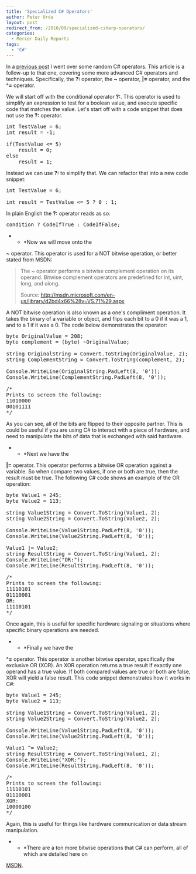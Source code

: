 ```yaml
---
title: 'Specialized C# Operators'
author: Peter Urda
layout: post
redirect_from: /2010/09/specialized-csharp-operators/
categories:
  - Mercer Daily Reports
tags:
  - 'C#'
---
```

In a <a href="http://www.peter-urda.com/2010/09/random-csharp-tricks" target="_blank">previous post</a> I went over some random C# operators. This article is a follow-up to that one, covering some more advanced C# operators and techniques. Specifically, the **?:** operator, the **~** operator, **|=** operator, and the **^=** operator.

We will start off with the conditional operator **?:**. This operator is used to simplify an expression to test for a boolean value, and execute specific code that matches the value. Let's start off with a code snippet that does not use the **?:** operator.

<pre class="brush: csharp; title: ; notranslate" title="">int TestValue = 6;
int result = -1;

if(TestValue &lt;= 5)
    result = 0;
else
    result = 1;
</pre>

Instead we can use **?:** to simplify that. We can refactor that into a new code snippet:

<pre class="brush: csharp; title: ; notranslate" title="">int TestValue = 6;

int result = TestValue &lt;= 5 ? 0 : 1;
</pre>

In plain English the **?:** operator reads as so:

<pre class="brush: csharp; title: ; notranslate" title="">condition ? CodeIfTrue : CodeIfFalse;
</pre>

* * *Now we will move onto the 

**~** operator. This operator is used for a NOT bitwise operation, or better stated from MSDN:</p> 

> The ~ operator performs a bitwise complement operation on its operand. Bitwise complement operators are predefined for int, uint, long, and ulong.
> 
> Source: <a href="http://msdn.microsoft.com/en-us/library/d2bd4x66%28v=VS.71%29.aspx" class="external external_icon" target="_blank">http://msdn.microsoft.com/en-us/library/d2bd4x66%28v=VS.71%29.aspx</a>

A NOT bitwise operation is also known as a one's compliment operation. It takes the binary of a variable or object, and flips each bit to a 0 if it was a 1, and to a 1 if it was a 0. The code below demonstrates the operator:

<pre class="brush: csharp; title: ; notranslate" title="">byte OriginalValue = 208;
byte complement = (byte) ~OriginalValue;

string OriginalString = Convert.ToString(OriginalValue, 2);
string ComplementString = Convert.ToString(complement, 2);

Console.WriteLine(OriginalString.PadLeft(8, '0'));
Console.WriteLine(ComplementString.PadLeft(8, '0'));

/*
Prints to screen the following:
11010000
00101111
*/
</pre>

As you can see, all of the bits are flipped to their opposite partner. This is could be useful if you are using C# to interact with a piece of hardware, and need to manipulate the bits of data that is exchanged with said hardware.

* * *Next we have the 

**|=** operator. This operator performs a bitwise OR operation against a variable. So when compare two values, if one or both are true, then the result must be true. The following C# code shows an example of the OR operation:</p> 

<pre class="brush: csharp; title: ; notranslate" title="">byte Value1 = 245;
byte Value2 = 113;

string Value1String = Convert.ToString(Value1, 2);
string Value2String = Convert.ToString(Value2, 2);

Console.WriteLine(Value1String.PadLeft(8, '0'));
Console.WriteLine(Value2String.PadLeft(8, '0'));

Value1 |= Value2;
string ResultString = Convert.ToString(Value1, 2);
Console.WriteLine("OR:");
Console.WriteLine(ResultString.PadLeft(8, '0'));

/*
Prints to screen the following:
11110101
01110001
OR:
11110101
*/
</pre>

Once again, this is useful for specific hardware signaling or situations where specific binary operations are needed.

* * *Finally we have the 

**^=** operator. This operator is another bitwise operator, specifically the exclusive OR (XOR). An XOR operation returns a true result if exactly one operand has a true value. If both compared values are true or both are false, XOR will yield a false result. This code snippet demonstrates how it works in C#:</p> 

<pre class="brush: csharp; title: ; notranslate" title="">byte Value1 = 245;
byte Value2 = 113;

string Value1String = Convert.ToString(Value1, 2);
string Value2String = Convert.ToString(Value2, 2);

Console.WriteLine(Value1String.PadLeft(8, '0'));
Console.WriteLine(Value2String.PadLeft(8, '0'));

Value1 ^= Value2;
string ResultString = Convert.ToString(Value1, 2);
Console.WriteLine("XOR:");
Console.WriteLine(ResultString.PadLeft(8, '0'));

/*
Prints to screen the following:
11110101
01110001
XOR:
10000100
*/
</pre>

Again, this is useful for things like hardware communication or data stream manipulation.

* * *There are a ton more bitwise operations that C# can perform, all of which are detailed here on 

<a href="http://msdn.microsoft.com/en-us/library/6a71f45d%28VS.71%29.aspx" class="external external_icon" target="_blank">MSDN</a>.</p>

